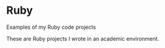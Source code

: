 # Ruby
Examples of my Ruby code projects

These are Ruby projects I wrote in an academic environment.
